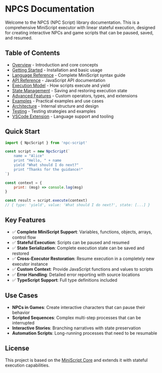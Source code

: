# NPCS Documentation

Welcome to the NPCS (NPC Script) library documentation. This is a comprehensive MiniScript executor with linear stateful execution, designed for creating interactive NPCs and game scripts that can be paused, saved, and resumed.

## Table of Contents

- [Overview](./overview.md) - Introduction and core concepts
- [Getting Started](./getting-started.md) - Installation and basic usage
- [Language Reference](./language-reference.md) - Complete MiniScript syntax guide
- [API Reference](./api-reference.md) - JavaScript API documentation
- [Execution Model](./execution-model.md) - How scripts execute and yield
- [State Management](./state-management.md) - Saving and restoring execution state
- [Advanced Features](./advanced-features.md) - Custom operators, types, and extensions
- [Examples](./examples.md) - Practical examples and use cases
- [Architecture](./architecture.md) - Internal structure and design
- [Testing](./testing.md) - Testing strategies and examples
- [VSCode Extension](./vscode-extension.md) - Language support and tooling

## Quick Start

```javascript
import { NpcScript } from 'npc-script'

const script = new NpcScript(`
    name = "Alice"
    print "Hello, " + name
    yield "What should I do next?"
    print "Thanks for the guidance!"
`)

const context = {
    print: (msg) => console.log(msg)
}

const result = script.execute(context)
// { type: 'yield', value: 'What should I do next?', state: [...] }
```

## Key Features

- ✅ **Complete MiniScript Support**: Variables, functions, objects, arrays, control flow
- ✅ **Stateful Execution**: Scripts can be paused and resumed
- ✅ **State Serialization**: Complete execution state can be saved and restored
- ✅ **Cross-Executor Restoration**: Resume execution in a completely new executor instance
- ✅ **Custom Context**: Provide JavaScript functions and values to scripts
- ✅ **Error Handling**: Detailed error reporting with source locations
- ✅ **TypeScript Support**: Full type definitions included

## Use Cases

- **NPCs in Games**: Create interactive characters that can pause their behavior
- **Scripted Sequences**: Complex multi-step processes that can be interrupted
- **Interactive Stories**: Branching narratives with state preservation
- **Automation Scripts**: Long-running processes that need to be resumable

## License

This project is based on the [MiniScript Core](https://github.com/ayecue/miniscript-core) and extends it with stateful execution capabilities.

